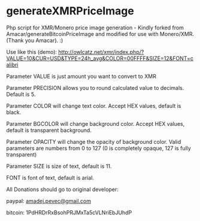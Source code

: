 # generateXMRPriceImage
Php script for XMR/Monero price image generation - Kindly forked from Amacar/generateBitcoinPriceImage and modified for use with Monero/XMR. (Thank you Amacar). :)

Use like this (demo):
http://owlcatz.net/xmr/index.php/?VALUE=10&CUR=USD&TYPE=24h_avg&COLOR=00FFFF&SIZE=12&FONT=calibri

Parameter VALUE is just amount you want to convert to XMR

Parameter PRECISION allows you to round calculated value to decimals. Default is 5.

Parameter COLOR will change text color. Accept HEX values, default is black.

Parameter BGCOLOR will change background color. Accept HEX values, default is transparent background.

Parameter OPACITY will change the opacity of background color. Valid parameters are numbers from 0 to 127 (0 is completely opaque, 127 is fully transparent)

Parameter SIZE is size of text, default is 11.

FONT is font of text, default is arial.

All Donations should go to original developer: 

paypal: amadej.pevec@gmail.com

bitcoin: 1PdHRDrRxBsohPRJMxTa5cVLNriEbJUhdP
